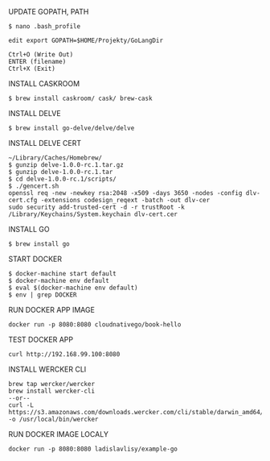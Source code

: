 UPDATE GOPATH, PATH

```shell
$ nano .bash_profile
```

```nano
edit export GOPATH=$HOME/Projekty/GoLangDir

Ctrl+O (Write Out)
ENTER (filename)
Ctrl+X (Exit)
```

INSTALL CASKROOM

```shell
$ brew install caskroom/ cask/ brew-cask
```
INSTALL DELVE

```shell
$ brew install go-delve/delve/delve
```

INSTALL DELVE CERT

```shell
~/Library/Caches/Homebrew/
$ gunzip delve-1.0.0-rc.1.tar.gz
$ gunzip delve-1.0.0-rc.1.tar
$ cd delve-1.0.0-rc.1/scripts/
$ ./gencert.sh
openssl req -new -newkey rsa:2048 -x509 -days 3650 -nodes -config dlv-cert.cfg -extensions codesign_reqext -batch -out dlv-cer
sudo security add-trusted-cert -d -r trustRoot -k /Library/Keychains/System.keychain dlv-cert.cer
```

INSTALL GO

```shell
$ brew install go
```

START DOCKER
```shell
$ docker-machine start default
$ docker-machine env default
$ eval $(docker-machine env default)
$ env | grep DOCKER
```

RUN DOCKER APP IMAGE
```shell
docker run -p 8080:8080 cloudnativego/book-hello
```

TEST DOCKER APP
```shell
curl http://192.168.99.100:8080 
```

INSTALL WERCKER CLI
```shell
brew tap wercker/wercker
brew install wercker-cli
--or--
curl -L https://s3.amazonaws.com/downloads.wercker.com/cli/stable/darwin_amd64/wercker -o /usr/local/bin/wercker
```

RUN DOCKER IMAGE LOCALY
```shell
docker run -p 8080:8080 ladislavlisy/example-go
```
